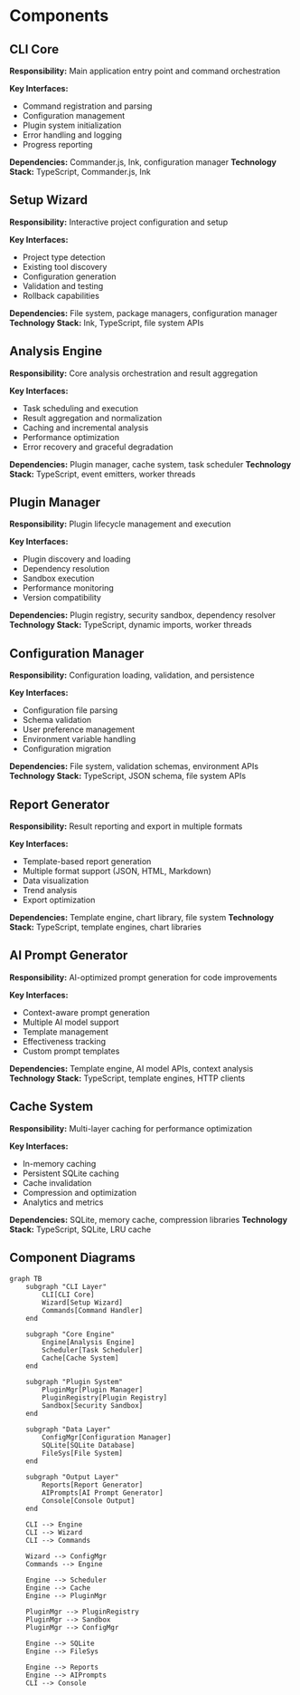 # Components

## CLI Core

**Responsibility:** Main application entry point and command orchestration

**Key Interfaces:**

- Command registration and parsing
- Configuration management
- Plugin system initialization
- Error handling and logging
- Progress reporting

**Dependencies:** Commander.js, Ink, configuration manager
**Technology Stack:** TypeScript, Commander.js, Ink

## Setup Wizard

**Responsibility:** Interactive project configuration and setup

**Key Interfaces:**

- Project type detection
- Existing tool discovery
- Configuration generation
- Validation and testing
- Rollback capabilities

**Dependencies:** File system, package managers, configuration manager
**Technology Stack:** Ink, TypeScript, file system APIs

## Analysis Engine

**Responsibility:** Core analysis orchestration and result aggregation

**Key Interfaces:**

- Task scheduling and execution
- Result aggregation and normalization
- Caching and incremental analysis
- Performance optimization
- Error recovery and graceful degradation

**Dependencies:** Plugin manager, cache system, task scheduler
**Technology Stack:** TypeScript, event emitters, worker threads

## Plugin Manager

**Responsibility:** Plugin lifecycle management and execution

**Key Interfaces:**

- Plugin discovery and loading
- Dependency resolution
- Sandbox execution
- Performance monitoring
- Version compatibility

**Dependencies:** Plugin registry, security sandbox, dependency resolver
**Technology Stack:** TypeScript, dynamic imports, worker threads

## Configuration Manager

**Responsibility:** Configuration loading, validation, and persistence

**Key Interfaces:**

- Configuration file parsing
- Schema validation
- User preference management
- Environment variable handling
- Configuration migration

**Dependencies:** File system, validation schemas, environment APIs
**Technology Stack:** TypeScript, JSON schema, file system APIs

## Report Generator

**Responsibility:** Result reporting and export in multiple formats

**Key Interfaces:**

- Template-based report generation
- Multiple format support (JSON, HTML, Markdown)
- Data visualization
- Trend analysis
- Export optimization

**Dependencies:** Template engine, chart library, file system
**Technology Stack:** TypeScript, template engines, chart libraries

## AI Prompt Generator

**Responsibility:** AI-optimized prompt generation for code improvements

**Key Interfaces:**

- Context-aware prompt generation
- Multiple AI model support
- Template management
- Effectiveness tracking
- Custom prompt templates

**Dependencies:** Template engine, AI model APIs, context analysis
**Technology Stack:** TypeScript, template engines, HTTP clients

## Cache System

**Responsibility:** Multi-layer caching for performance optimization

**Key Interfaces:**

- In-memory caching
- Persistent SQLite caching
- Cache invalidation
- Compression and optimization
- Analytics and metrics

**Dependencies:** SQLite, memory cache, compression libraries
**Technology Stack:** TypeScript, SQLite, LRU cache

## Component Diagrams

```mermaid
graph TB
    subgraph "CLI Layer"
        CLI[CLI Core]
        Wizard[Setup Wizard]
        Commands[Command Handler]
    end

    subgraph "Core Engine"
        Engine[Analysis Engine]
        Scheduler[Task Scheduler]
        Cache[Cache System]
    end

    subgraph "Plugin System"
        PluginMgr[Plugin Manager]
        PluginRegistry[Plugin Registry]
        Sandbox[Security Sandbox]
    end

    subgraph "Data Layer"
        ConfigMgr[Configuration Manager]
        SQLite[SQLite Database]
        FileSys[File System]
    end

    subgraph "Output Layer"
        Reports[Report Generator]
        AIPrompts[AI Prompt Generator]
        Console[Console Output]
    end

    CLI --> Engine
    CLI --> Wizard
    CLI --> Commands

    Wizard --> ConfigMgr
    Commands --> Engine

    Engine --> Scheduler
    Engine --> Cache
    Engine --> PluginMgr

    PluginMgr --> PluginRegistry
    PluginMgr --> Sandbox
    PluginMgr --> ConfigMgr

    Engine --> SQLite
    Engine --> FileSys

    Engine --> Reports
    Engine --> AIPrompts
    CLI --> Console
```

